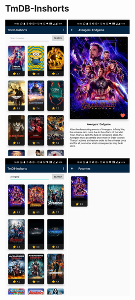 # TmDB-Inshorts

<p float="left">
  <img src="app_images/default_movie_view.jpg" width="200" />
  <img src="app_images/movie_description.jpg" width="200" />
  <img src="app_images/search_filter.jpg" width="200" />
  <img src="app_images/movie_add_to_favorites.jpg" width="200" />
</p>

